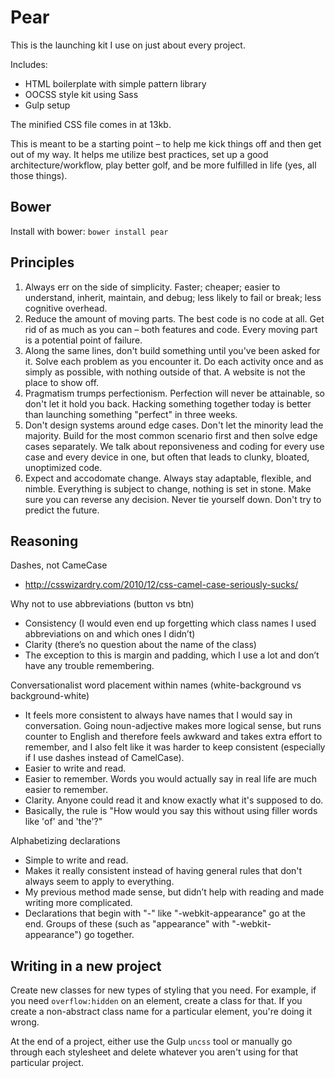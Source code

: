 # Pear

This is the launching kit I use on just about every project.

Includes:

- HTML boilerplate with simple pattern library
- OOCSS style kit using Sass
- Gulp setup

The minified CSS file comes in at 13kb.

This is meant to be a starting point – to help me kick things off and then get out of my way. It helps me utilize best practices, set up a good architecture/workflow, play better golf, and be more fulfilled in life (yes, all those things).

## Bower

Install with bower: `bower install pear`

## Principles

1. Always err on the side of simplicity. Faster; cheaper; easier to understand, inherit, maintain, and debug; less likely to fail or break; less cognitive overhead.
2. Reduce the amount of moving parts. The best code is no code at all. Get rid of as much as you can – both features and code. Every moving part is a potential point of failure.
3. Along the same lines, don't build something until you've been asked for it. Solve each problem as you encounter it. Do each activity once and as simply as possible, with nothing outside of that. A website is not the place to show off.
4. Pragmatism trumps perfectionism. Perfection will never be attainable, so don't let it hold you back. Hacking something together today is better than launching something "perfect" in three weeks.
5. Don't design systems around edge cases. Don't let the minority lead the majority. Build for the most common scenario first and then solve edge cases separately. We talk about reponsiveness and coding for every use case and every device in one, but often that leads to clunky, bloated, unoptimized code.
6. Expect and accodomate change. Always stay adaptable, flexible, and nimble. Everything is subject to change, nothing is set in stone. Make sure you can reverse any decision. Never tie yourself down. Don't try to predict the future.

## Reasoning

Dashes, not CameCase

- http://csswizardry.com/2010/12/css-camel-case-seriously-sucks/

Why not to use abbreviations (button vs btn)

- Consistency (I would even end up forgetting which class names I used abbreviations on and which ones I didn’t)
- Clarity (there’s no question about the name of the class)
- The exception to this is margin and padding, which I use a lot and don’t have any trouble remembering.

Conversationalist word placement within names (white-background vs background-white)

- It feels more consistent to always have names that I would say in conversation. Going noun-adjective makes more logical sense, but runs counter to English and therefore feels awkward and takes extra effort to remember, and I also felt like it was harder to keep consistent (especially if I use dashes instead of CamelCase).
- Easier to write and read.
- Easier to remember. Words you would actually say in real life are much easier to remember.
- Clarity. Anyone could read it and know exactly what it's supposed to do.
- Basically, the rule is "How would you say this without using filler words like 'of' and 'the'?"

Alphabetizing declarations

- Simple to write and read.
- Makes it really consistent instead of having general rules that don't always seem to apply to everything. 
- My previous method made sense, but didn’t help with reading and made writing more complicated.
- Declarations that begin with "-" like "-webkit-appearance" go at the end. Groups of these (such as "appearance" with "-webkit-appearance") go together.

## Writing in a new project

Create new classes for new types of styling that you need. For example, if you need `overflow:hidden` on an element, create a class for that. If you create a non-abstract class name for a particular element, you're doing it wrong.

At the end of a project, either use the Gulp `uncss` tool or manually go through each stylesheet and delete whatever you aren't using for that particular project.
